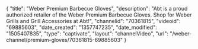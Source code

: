 {
    "title": "Weber Premium Barbecue Gloves",
    "description": "Abt is a proud authorized retailer of the Weber Premium Barbecue Gloves. Shop for Weber Grills and Grill Accessories at Abt!",
    "channelid": "70361815",
    "videoid": "69885603",
    "date_created": "1357747235",
    "date_modified": "1505407835",
    "type": "captivate",
    "layout": "channelVideo",
    "url": "\/weber-channel\/premium-gloves\/70361815-69885603"
}